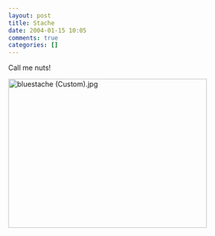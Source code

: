 ```yaml
---
layout: post
title: Stache
date: 2004-01-15 10:05
comments: true
categories: []
---
```

Call me nuts!

<img alt="bluestache (Custom).jpg" src="http://peterfilias.com/archives/bluestache (Custom).jpg" width="400" height="300" border="0" />

